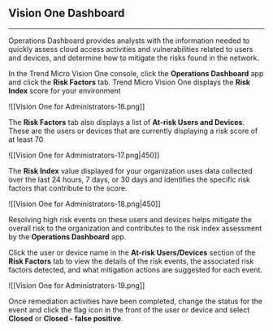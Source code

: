 ## Vision One Dashboard
---
Operations Dashboard provides analysts with the information needed to quickly assess cloud access activities and vulnerabilities related to users and devices, and determine how to mitigate the risks found in the network.

In the Trend Micro Vision One console, click the **Operations Dashboard** app and click the **Risk Factors** tab. Trend Micro Vision One displays the **Risk Index** score for your environment

![[Vision One for Administrators-16.png]]

The **Risk Factors** tab also displays a list of **At-risk Users and Devices**. These are the users or devices that are currently displaying a risk score of at least 70

![[Vision One for Administrators-17.png|450]]

The **Risk Index** value displayed for your organization uses data collected over the last 24 hours, 7 days, or 30 days and identifies the specific risk factors that contribute to the score.

![[Vision One for Administrators-18.png|450]]

Resolving high risk events on these users and devices helps mitigate the overall risk to the organization and contributes to the risk index assessment by the **Operations Dashboard** app.

Click the user or device name in the **At-risk Users/Devices** section of the **Risk Factors** tab to view the details of the risk events, the associated risk factors detected, and what mitigation actions are suggested for each event.

![[Vision One for Administrators-19.png]]

Once remediation activities have been completed, change the status for the event and click the flag icon in the front of the user or device and select **Closed** or **Closed - false positive**.